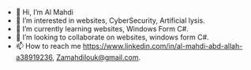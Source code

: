 - 👋 Hi, I’m Al Mahdi
- 👀 I’m interested in websites, CyberSecurity, Artificial lysis. 
- 🌱 I’m currently learning websites, Windows Form C#. 
- 💞️ I’m looking to collaborate on websites, windows form C#. 
- 📫 How to reach me https://www.linkedin.com/in/al-mahdi-abd-allah-a38919236, Zamahdilouk@gmail.com. 

<!---
mahdi-ly/mahdi-ly is a ✨ special ✨ repository because its `README.md` (this file) appears on your GitHub profile.
You can click the Preview link to take a look at your changes.
--->
